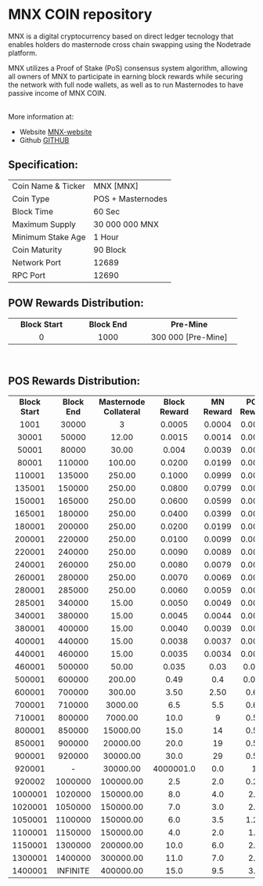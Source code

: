 <h1>MNX COIN repository</h1>
<p> MNX is a digital cryptocurrency based on direct ledger tecnology that enables holders do masternode cross chain swapping using the Nodetrade platform.<p>
<p> MNX utilizes a Proof of Stake (PoS) consensus system algorithm, allowing all owners of MNX to participate in earning block rewards while securing the network with full node wallets, as well as to run Masternodes to have passive income of MNX COIN.<p>

<br> More information at: <br>
 - Website [MNX-website](https://nodetrade.net)
 - Github [GITHUB](https://github.com/IDCHAINGROUP/MNX)
  
  
<h2><strong>Specification:</strong></h2>
<table>
<tbody>
<tr>
<td>Coin Name & Ticker</td>
<td>MNX [MNX]</td>
</tr>
<tr>
<td>Coin Type</td>
<td>POS + Masternodes</td>
</tr>
<tr>
<td>Block Time</td>
<td>60 Sec</td>
</tr>
<tr>
<td>Maximum Supply</td>
<td>30 000 000 MNX</td>
</tr>
<tr>
<td>Minimum Stake Age</td>
<td>1 Hour</td>
</tr>
<tr>
<td>Coin Maturity</td>
<td>90 Block</td>
</tr>
<tr>
<td>Network Port</td>
<td>12689</td>
</tr>
<tr>
<td>RPC Port</td>
<td>12690</td>
</tr>
</tbody>
</table>
<h2><strong>POW Rewards Distribution:</strong></h2>
<table border="0" width="600" cellspacing="2" cellpadding="2">
<tr>
<td class="xl65" style="width: 120px; text-align: center;"><strong>Block Start</strong></td>
<td class="xl65" style="width: 120px; text-align: center;"><strong>Block End</strong></td>
<td class="xl65" style="width: 180px; text-align: center;"><strong>Pre-Mine</strong></td>
</tr>
<tr>
<td class="xl65" style="width: 120px; text-align: center;">0</td>
<td class="xl65" style="width: 120px; text-align: center;">1000</td>
<td class="xl65" style="width: 180px; text-align: center;">300 000 [Pre-Mine]</td>
</tr>
</table>
<br>
<h2><strong>POS Rewards Distribution:</strong></h2>
<table border="0" width="600" cellspacing="2" cellpadding="2"><colgroup><col width="26" /><col width="106" /><col width="98" /><col width="126" /><col width="130" /><col width="118" /></colgroup>
<tbody>
<tr>
<td class="xl65" style="width: 120px; text-align: center;"><strong>Block Start</strong></td>
<td class="xl65" style="width: 120px; text-align: center;"><strong>Block End</strong></td>
<td class="xl65" style="width: 180px; text-align: center;"><strong>Masternode Collateral</strong></td>
<td class="xl65" style="width: 120px; text-align: center;"><strong>Block Reward</strong></td>
<td class="xl65" style="width: 120px; text-align: center;"><strong>MN Reward</strong></td>
<td class="xl66" style="width: 120px; text-align: center;"><strong>POS Reward</strong></td>
<td class="xl66" style="width: 120px; text-align: center;"><strong>DEV Reward</strong></td>
</tr>
<tr>
<td class="xl65" style="width: 120px; text-align: center;">1001</td>
<td class="xl65" style="width: 120px; text-align: center;">30000</td>
<td class="xl65" style="width: 180px; text-align: center;">3</td>
<td class="xl65" style="width: 120px; text-align: center;">0.0005</td>
<td class="xl65" style="width: 120px; text-align: center;">0.0004</td>
<td class="xl66" style="width: 120px; text-align: center;">0.0001</td>
<td class="xl66" style="width: 120px; text-align: center;">-</td>
</tr>
<tr>
<td class="xl65" style="width: 120px; text-align: center;">30001</td>
<td class="xl65" style="width: 120px; text-align: center;">50000</td>
<td class="xl65" style="width: 180px; text-align: center;">12.00</td>
<td class="xl65" style="width: 120px; text-align: center;">0.0015</td>
<td class="xl65" style="width: 120px; text-align: center;">0.0014</td>
<td class="xl66" style="width: 120px; text-align: center;">0.0001</td>
<td class="xl66" style="width: 120px; text-align: center;">-</td>
</tr>
<tr>
<td class="xl65" style="width: 120px; text-align: center;">50001</td>
<td class="xl65" style="width: 120px; text-align: center;">80000</td>
<td class="xl65" style="width: 180px; text-align: center;">30.00</td>
<td class="xl65" style="width: 120px; text-align: center;">0.004</td>
<td class="xl65" style="width: 120px; text-align: center;">0.0039</td>
<td class="xl66" style="width: 120px; text-align: center;">0.0001</td>
<td class="xl66" style="width: 120px; text-align: center;">-</td>
</tr>
<tr>
<td class="xl65" style="width: 120px; text-align: center;">80001</td>
<td class="xl65" style="width: 120px; text-align: center;">110000</td>
<td class="xl65" style="width: 180px; text-align: center;">100.00</td>
<td class="xl65" style="width: 120px; text-align: center;">0.0200</td>
<td class="xl65" style="width: 120px; text-align: center;">0.0199</td>
<td class="xl66" style="width: 120px; text-align: center;">0.0001</td>
<td class="xl66" style="width: 120px; text-align: center;">-</td>
</tr>
<tr>
<td class="xl65" style="width: 120px; text-align: center;">110001</td>
<td class="xl65" style="width: 120px; text-align: center;">135000</td>
<td class="xl65" style="width: 180px; text-align: center;">250.00</td>
<td class="xl65" style="width: 120px; text-align: center;">0.1000</td>
<td class="xl65" style="width: 120px; text-align: center;">0.0999</td>
<td class="xl66" style="width: 120px; text-align: center;">0.0001</td>
<td class="xl66" style="width: 120px; text-align: center;">-</td>
</tr>
<tr>
<td class="xl65" style="width: 120px; text-align: center;">135001</td>
<td class="xl65" style="width: 120px; text-align: center;">150000</td>
<td class="xl65" style="width: 180px; text-align: center;">250.00</td>
<td class="xl65" style="width: 120px; text-align: center;">0.0800</td>
<td class="xl65" style="width: 120px; text-align: center;">0.0799</td>
<td class="xl66" style="width: 120px; text-align: center;">0.0001</td>
<td class="xl66" style="width: 120px; text-align: center;">-</td>
</tr>
<tr>
<td class="xl65" style="width: 120px; text-align: center;">150001</td>
<td class="xl65" style="width: 120px; text-align: center;">165000</td>
<td class="xl65" style="width: 180px; text-align: center;">250.00</td>
<td class="xl65" style="width: 120px; text-align: center;">0.0600</td>
<td class="xl65" style="width: 120px; text-align: center;">0.0599</td>
<td class="xl66" style="width: 120px; text-align: center;">0.0001</td>
<td class="xl66" style="width: 120px; text-align: center;">-</td>
</tr>
<tr>
<td class="xl65" style="width: 120px; text-align: center;">165001</td>
<td class="xl65" style="width: 120px; text-align: center;">180000</td>
<td class="xl65" style="width: 180px; text-align: center;">250.00</td>
<td class="xl65" style="width: 120px; text-align: center;">0.0400</td>
<td class="xl65" style="width: 120px; text-align: center;">0.0399</td>
<td class="xl66" style="width: 120px; text-align: center;">0.0001</td>
<td class="xl66" style="width: 120px; text-align: center;">-</td>
</tr>
<tr>
<td class="xl65" style="width: 120px; text-align: center;">180001</td>
<td class="xl65" style="width: 120px; text-align: center;">200000</td>
<td class="xl65" style="width: 180px; text-align: center;">250.00</td>
<td class="xl65" style="width: 120px; text-align: center;">0.0200</td>
<td class="xl65" style="width: 120px; text-align: center;">0.0199</td>
<td class="xl66" style="width: 120px; text-align: center;">0.0001</td>
<td class="xl66" style="width: 120px; text-align: center;">-</td>
</tr>
<tr>
<td class="xl65" style="width: 120px; text-align: center;">200001</td>
<td class="xl65" style="width: 120px; text-align: center;">220000</td>
<td class="xl65" style="width: 180px; text-align: center;">250.00</td>
<td class="xl65" style="width: 120px; text-align: center;">0.0100</td>
<td class="xl65" style="width: 120px; text-align: center;">0.0099</td>
<td class="xl66" style="width: 120px; text-align: center;">0.0001</td>
<td class="xl66" style="width: 120px; text-align: center;">-</td>
</tr>
<tr>
<td class="xl65" style="width: 120px; text-align: center;">220001</td>
<td class="xl65" style="width: 120px; text-align: center;">240000</td>
<td class="xl65" style="width: 180px; text-align: center;">250.00</td>
<td class="xl65" style="width: 120px; text-align: center;">0.0090</td>
<td class="xl65" style="width: 120px; text-align: center;">0.0089</td>
<td class="xl66" style="width: 120px; text-align: center;">0.0001</td>
<td class="xl66" style="width: 120px; text-align: center;">-</td>
</tr>
<tr>
<td class="xl65" style="width: 120px; text-align: center;">240001</td>
<td class="xl65" style="width: 120px; text-align: center;">260000</td>
<td class="xl65" style="width: 180px; text-align: center;">250.00</td>
<td class="xl65" style="width: 120px; text-align: center;">0.0080</td>
<td class="xl65" style="width: 120px; text-align: center;">0.0079</td>
<td class="xl66" style="width: 120px; text-align: center;">0.0001</td>
<td class="xl66" style="width: 120px; text-align: center;">-</td>
</tr>
<tr>
<td class="xl65" style="width: 120px; text-align: center;">260001</td>
<td class="xl65" style="width: 120px; text-align: center;">280000</td>
<td class="xl65" style="width: 180px; text-align: center;">250.00</td>
<td class="xl65" style="width: 120px; text-align: center;">0.0070</td>
<td class="xl65" style="width: 120px; text-align: center;">0.0069</td>
<td class="xl66" style="width: 120px; text-align: center;">0.0001</td>
<td class="xl66" style="width: 120px; text-align: center;">-</td>
</tr>
<tr>
<td class="xl65" style="width: 120px; text-align: center;">280001</td>
<td class="xl65" style="width: 120px; text-align: center;">285000</td>
<td class="xl65" style="width: 180px; text-align: center;">250.00</td>
<td class="xl65" style="width: 120px; text-align: center;">0.0060</td>
<td class="xl65" style="width: 120px; text-align: center;">0.0059</td>
<td class="xl66" style="width: 120px; text-align: center;">0.0001</td>
<td class="xl66" style="width: 120px; text-align: center;">-</td>
</tr>
<tr>
<td class="xl65" style="width: 120px; text-align: center;">285001</td>
<td class="xl65" style="width: 120px; text-align: center;">340000</td>
<td class="xl65" style="width: 180px; text-align: center;">15.00</td>
<td class="xl65" style="width: 120px; text-align: center;">0.0050</td>
<td class="xl65" style="width: 120px; text-align: center;">0.0049</td>
<td class="xl66" style="width: 120px; text-align: center;">0.0001</td>
<td class="xl66" style="width: 120px; text-align: center;">-</td>
</tr>
<tr>
<td class="xl65" style="width: 120px; text-align: center;">340001</td>
<td class="xl65" style="width: 120px; text-align: center;">380000</td>
<td class="xl65" style="width: 180px; text-align: center;">15.00</td>
<td class="xl65" style="width: 120px; text-align: center;">0.0045</td>
<td class="xl65" style="width: 120px; text-align: center;">0.0044</td>
<td class="xl66" style="width: 120px; text-align: center;">0.0001</td>
<td class="xl66" style="width: 120px; text-align: center;">-</td>
</tr>
<tr>
<td class="xl65" style="width: 120px; text-align: center;">380001</td>
<td class="xl65" style="width: 120px; text-align: center;">400000</td>
<td class="xl65" style="width: 180px; text-align: center;">15.00</td>
<td class="xl65" style="width: 120px; text-align: center;">0.0040</td>
<td class="xl65" style="width: 120px; text-align: center;">0.0039</td>
<td class="xl66" style="width: 120px; text-align: center;">0.0001</td>
<td class="xl66" style="width: 120px; text-align: center;">-</td>
</tr>
<tr>
<td class="xl65" style="width: 120px; text-align: center;">400001</td>
<td class="xl65" style="width: 120px; text-align: center;">440000</td>
<td class="xl65" style="width: 180px; text-align: center;">15.00</td>
<td class="xl65" style="width: 120px; text-align: center;">0.0038</td>
<td class="xl65" style="width: 120px; text-align: center;">0.0037</td>
<td class="xl66" style="width: 120px; text-align: center;">0.0001</td>
<td class="xl66" style="width: 120px; text-align: center;">-</td>
</tr>
<tr>
<td class="xl65" style="width: 120px; text-align: center;">440001</td>
<td class="xl65" style="width: 120px; text-align: center;">460000</td>
<td class="xl65" style="width: 180px; text-align: center;">15.00</td>
<td class="xl65" style="width: 120px; text-align: center;">0.0035</td>
<td class="xl65" style="width: 120px; text-align: center;">0.0034</td>
<td class="xl66" style="width: 120px; text-align: center;">0.0001</td>
<td class="xl66" style="width: 120px; text-align: center;">-</td>
</tr>
<tr>
<td class="xl65" style="width: 120px; text-align: center;">460001</td>
<td class="xl65" style="width: 120px; text-align: center;">500000</td>
<td class="xl65" style="width: 180px; text-align: center;">50.00</td>
<td class="xl65" style="width: 120px; text-align: center;">0.035</td>
<td class="xl65" style="width: 120px; text-align: center;">0.03</td>
<td class="xl66" style="width: 120px; text-align: center;">0.002</td>
<td class="xl66" style="width: 120px; text-align: center;">0.003</td>
</tr>
<tr>
<td class="xl65" style="width: 120px; text-align: center;">500001</td>
<td class="xl65" style="width: 120px; text-align: center;">600000</td>
<td class="xl65" style="width: 180px; text-align: center;">200.00</td>
<td class="xl65" style="width: 120px; text-align: center;">0.49</td>
<td class="xl65" style="width: 120px; text-align: center;">0.4</td>
<td class="xl66" style="width: 120px; text-align: center;">0.012</td>
<td class="xl66" style="width: 120px; text-align: center;">0.078</td>
</tr>
<tr>
<td class="xl65" style="width: 120px; text-align: center;">600001</td>
<td class="xl65" style="width: 120px; text-align: center;">700000</td>
<td class="xl65" style="width: 180px; text-align: center;">300.00</td>
<td class="xl65" style="width: 120px; text-align: center;">3.50</td>
<td class="xl65" style="width: 120px; text-align: center;">2.50</td>
<td class="xl66" style="width: 120px; text-align: center;">0.60</td>
<td class="xl66" style="width: 120px; text-align: center;">0.40</td>
</tr>
<tr>
<td class="xl65" style="width: 120px; text-align: center;">700001</td>
<td class="xl65" style="width: 120px; text-align: center;">710000</td>
<td class="xl65" style="width: 180px; text-align: center;">3000.00</td>
<td class="xl65" style="width: 120px; text-align: center;">6.5</td>
<td class="xl65" style="width: 120px; text-align: center;">5.5</td>
<td class="xl66" style="width: 120px; text-align: center;">0.60</td>
<td class="xl66" style="width: 120px; text-align: center;">0.40</td>
</tr>
<tr>
<td class="xl65" style="width: 120px; text-align: center;">710001</td>
<td class="xl65" style="width: 120px; text-align: center;">800000</td>
<td class="xl65" style="width: 180px; text-align: center;">7000.00</td>
<td class="xl65" style="width: 120px; text-align: center;">10.0</td>
<td class="xl65" style="width: 120px; text-align: center;">9</td>
<td class="xl66" style="width: 120px; text-align: center;">0.50</td>
<td class="xl66" style="width: 120px; text-align: center;">0.50</td>
</tr>
<tr>
<td class="xl65" style="width: 120px; text-align: center;">800001</td>
<td class="xl65" style="width: 120px; text-align: center;">850000</td>
<td class="xl65" style="width: 180px; text-align: center;">15000.00</td>
<td class="xl65" style="width: 120px; text-align: center;">15.0</td>
<td class="xl65" style="width: 120px; text-align: center;">14</td>
<td class="xl66" style="width: 120px; text-align: center;">0.50</td>
<td class="xl66" style="width: 120px; text-align: center;">0.50</td>
</tr>
<tr>
<td class="xl65" style="width: 120px; text-align: center;">850001</td>
<td class="xl65" style="width: 120px; text-align: center;">900000</td>
<td class="xl65" style="width: 180px; text-align: center;">20000.00</td>
<td class="xl65" style="width: 120px; text-align: center;">20.0</td>
<td class="xl65" style="width: 120px; text-align: center;">19</td>
<td class="xl66" style="width: 120px; text-align: center;">0.50</td>
<td class="xl66" style="width: 120px; text-align: center;">0.50</td>
</tr>
<tr>
<td class="xl65" style="width: 120px; text-align: center;">900001</td>
<td class="xl65" style="width: 120px; text-align: center;">920000</td>
<td class="xl65" style="width: 180px; text-align: center;">30000.00</td>
<td class="xl65" style="width: 120px; text-align: center;">30.0</td>
<td class="xl65" style="width: 120px; text-align: center;">29</td>
<td class="xl66" style="width: 120px; text-align: center;">0.50</td>
<td class="xl66" style="width: 120px; text-align: center;">0.50</td>
</tr>
<tr>
<td class="xl65" style="width: 120px; text-align: center;">920001</td>
<td class="xl65" style="width: 120px; text-align: center;">-</td>
<td class="xl65" style="width: 180px; text-align: center;">30000.00</td>
<td class="xl65" style="width: 120px; text-align: center;">4000001.0</td>
<td class="xl65" style="width: 120px; text-align: center;">0.0</td>
<td class="xl66" style="width: 120px; text-align: center;">1</td>
<td class="xl66" style="width: 120px; text-align: center;">4000000</td>
</tr>
<tr>
<td class="xl65" style="width: 120px; text-align: center;">920002</td>
<td class="xl65" style="width: 120px; text-align: center;">1000000</td>
<td class="xl65" style="width: 180px; text-align: center;">100000.00</td>
<td class="xl65" style="width: 120px; text-align: center;">2.5</td>
<td class="xl65" style="width: 120px; text-align: center;">2.0</td>
<td class="xl66" style="width: 120px; text-align: center;">0.25</td>
<td class="xl66" style="width: 120px; text-align: center;">0.25</td>
<tr>
<td class="xl65" style="width: 120px; text-align: center;">1000001</td>
<td class="xl65" style="width: 120px; text-align: center;">1020000</td>
<td class="xl65" style="width: 180px; text-align: center;">150000.00</td>
<td class="xl65" style="width: 120px; text-align: center;">8.0</td>
<td class="xl65" style="width: 120px; text-align: center;">4.0</td>
<td class="xl66" style="width: 120px; text-align: center;">2.0</td>
<td class="xl66" style="width: 120px; text-align: center;">2.0</td>
</tr>
<tr>
<td class="xl65" style="width: 120px; text-align: center;">1020001</td>
<td class="xl65" style="width: 120px; text-align: center;">1050000</td>
<td class="xl65" style="width: 180px; text-align: center;">150000.00</td>
<td class="xl65" style="width: 120px; text-align: center;">7.0</td>
<td class="xl65" style="width: 120px; text-align: center;">3.0</td>
<td class="xl66" style="width: 120px; text-align: center;">2.0</td>
<td class="xl66" style="width: 120px; text-align: center;">2.0</td>
</tr>
<tr>
<td class="xl65" style="width: 120px; text-align: center;">1050001</td>
<td class="xl65" style="width: 120px; text-align: center;">1100000</td>
<td class="xl65" style="width: 180px; text-align: center;">150000.00</td>
<td class="xl65" style="width: 120px; text-align: center;">6.0</td>
<td class="xl65" style="width: 120px; text-align: center;">3.5</td>
<td class="xl66" style="width: 120px; text-align: center;">1.25</td>
<td class="xl66" style="width: 120px; text-align: center;">1.25</td>
</tr>
<tr>
<td class="xl65" style="width: 120px; text-align: center;">1100001</td>
<td class="xl65" style="width: 120px; text-align: center;">1150000</td>
<td class="xl65" style="width: 180px; text-align: center;">150000.00</td>
<td class="xl65" style="width: 120px; text-align: center;">4.0</td>
<td class="xl65" style="width: 120px; text-align: center;">2.0</td>
<td class="xl66" style="width: 120px; text-align: center;">1.0</td>
<td class="xl66" style="width: 120px; text-align: center;">1.0</td>
</tr>
<tr>
<td class="xl65" style="width: 120px; text-align: center;">1150001</td>
<td class="xl65" style="width: 120px; text-align: center;">1300000</td>
<td class="xl65" style="width: 180px; text-align: center;">200000.00</td>
<td class="xl65" style="width: 120px; text-align: center;">10.0</td>
<td class="xl65" style="width: 120px; text-align: center;">6.0</td>
<td class="xl66" style="width: 120px; text-align: center;">2.0</td>
<td class="xl66" style="width: 120px; text-align: center;">2.0</td>
</tr>
<tr>
<td class="xl65" style="width: 120px; text-align: center;">1300001</td>
<td class="xl65" style="width: 120px; text-align: center;">1400000</td>
<td class="xl65" style="width: 180px; text-align: center;">300000.00</td>
<td class="xl65" style="width: 120px; text-align: center;">11.0</td>
<td class="xl65" style="width: 120px; text-align: center;">7.0</td>
<td class="xl66" style="width: 120px; text-align: center;">2.0</td>
<td class="xl66" style="width: 120px; text-align: center;">2.0</td>
</tr>
<tr>
<td class="xl65" style="width: 120px; text-align: center;">1400001</td>
<td class="xl65" style="width: 120px; text-align: center;">INFINITE</td>
<td class="xl65" style="width: 180px; text-align: center;">400000.00</td>
<td class="xl65" style="width: 120px; text-align: center;">15.0</td>
<td class="xl65" style="width: 120px; text-align: center;">9.5</td>
<td class="xl66" style="width: 120px; text-align: center;">3.5</td>
<td class="xl66" style="width: 120px; text-align: center;">2.0</td>
</tr>
</tr>
</tbody>
</table>